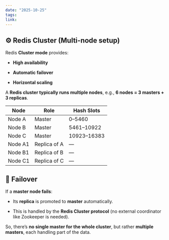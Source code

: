 ```yaml
---
date: "2025-10-25"
tags: 
link:
---
```


## ⚙️ **Redis Cluster (Multi-node setup)**

Redis **Cluster mode** provides:

- **High availability**
    
- **Automatic failover**
    
- **Horizontal scaling**
    

A **Redis cluster typically runs multiple nodes**, e.g., **6 nodes = 3 masters + 3 replicas**.

| Node    | Role         | Hash Slots  |
| ------- | ------------ | ----------- |
| Node A  | Master       | 0–5460      |
| Node B  | Master       | 5461–10922  |
| Node C  | Master       | 10923–16383 |
| Node A1 | Replica of A | —           |
| Node B1 | Replica of B | —           |
| Node C1 | Replica of C | —           |
## 🔁 **Failover**

If a **master node fails**:

- Its **replica** is promoted to **master** automatically.
    
- This is handled by the **Redis Cluster protocol** (no external coordinator like Zookeeper is needed).

So, there’s **no single master for the whole cluster**, but rather **multiple masters**, each handling part of the data.